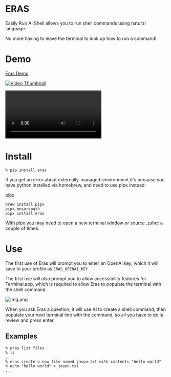# ERAS
Easily Run AI Shell allows you to run shell commands using natural language.   

No more having to leave the terminal to look up how to run a command!

# Demo
[Eras Demo](https://youtu.be/T7KRDwi5HDo)

[![Video Thumbnail](https://img.youtube.com/vi/T7KRDwi5HDo/0.jpg)](https://youtu.be/T7KRDwi5HDo)


<video src="./eras-demo.mov" controls></video>

# Install
```
% pip install eras
```

If you get an error about externally-managed-environment it's because you have python installed via homebrew, and need to use pipx instead:

pipx
``` 
brew install pipx
pipx ensurepath
pipx install eras
```
With pipx you may need to open a new terminal window or source .zshrc a couple of times.

# Use
The first use of Eras will prompt you to enter an OpenAI key, which it will save to your profile as `ERAS_OPENAI_KEY`

The first use will also prompt you to allow accessibility features for Terminal.app, which is required to allow Eras to populate
the terminal with the shell command.

![img.png](https://i.imgur.com/y3OLDuG.png)


When you ask Eras a question, it will use AI to create a shell command, then populate your next terminal line with the command, so all you have to do is review and press enter.

## Examples
```
% eras list files
% ls
...
% eras create a new file named jason.txt with contents "hello world"
% echo "hello world" > jason.txt
...

```


